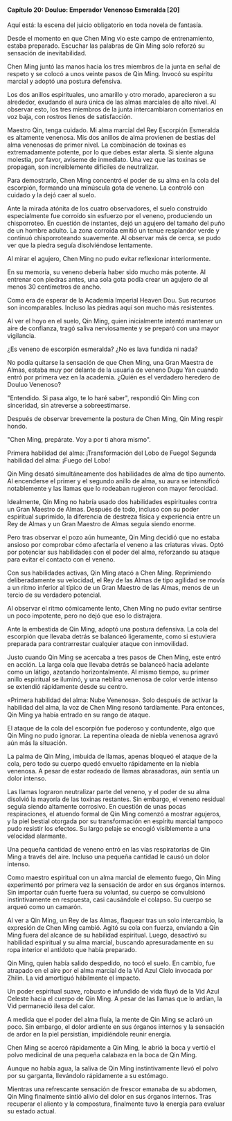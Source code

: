 
#### Capítulo 20: Douluo: Emperador Venenoso Esmeralda [20]


Aquí está: la escena del juicio obligatorio en toda novela de fantasía.

Desde el momento en que Chen Ming vio este campo de entrenamiento, estaba preparado. Escuchar las palabras de Qin Ming solo reforzó su sensación de inevitabilidad.

Chen Ming juntó las manos hacia los tres miembros de la junta en señal de respeto y se colocó a unos veinte pasos de Qin Ming. Invocó su espíritu marcial y adoptó una postura defensiva.

Los dos anillos espirituales, uno amarillo y otro morado, aparecieron a su alrededor, exudando el aura única de las almas marciales de alto nivel. Al observar esto, los tres miembros de la junta intercambiaron comentarios en voz baja, con rostros llenos de satisfacción.

Maestro Qin, tenga cuidado. Mi alma marcial del Rey Escorpión Esmeralda es altamente venenosa. Mis dos anillos de alma provienen de bestias del alma venenosas de primer nivel. La combinación de toxinas es extremadamente potente, por lo que debes estar alerta. Si siente alguna molestia, por favor, avíseme de inmediato. Una vez que las toxinas se propagan, son increíblemente difíciles de neutralizar.

Para demostrarlo, Chen Ming concentró el poder de su alma en la cola del escorpión, formando una minúscula gota de veneno. La controló con cuidado y la dejó caer al suelo.

Ante la mirada atónita de los cuatro observadores, el suelo construido especialmente fue corroído sin esfuerzo por el veneno, produciendo un chisporroteo. En cuestión de instantes, dejó un agujero del tamaño del puño de un hombre adulto. La zona corroída emitió un tenue resplandor verde y continuó chisporroteando suavemente. Al observar más de cerca, se pudo ver que la piedra seguía disolviéndose lentamente.

Al mirar el agujero, Chen Ming no pudo evitar reflexionar interiormente.

En su memoria, su veneno debería haber sido mucho más potente. Al entrenar con piedras antes, una sola gota podía crear un agujero de al menos 30 centímetros de ancho.

Como era de esperar de la Academia Imperial Heaven Dou. Sus recursos son incomparables. Incluso las piedras aquí son mucho más resistentes.

Al ver el hoyo en el suelo, Qin Ming, quien inicialmente intentó mantener un aire de confianza, tragó saliva nerviosamente y se preparó con una mayor vigilancia.

¿Es veneno de escorpión esmeralda? ¿No es lava fundida ni nada?

No podía quitarse la sensación de que Chen Ming, una Gran Maestra de Almas, estaba muy por delante de la usuaria de veneno Dugu Yan cuando entró por primera vez en la academia. ¿Quién es el verdadero heredero de Douluo Venenoso?

"Entendido. Si pasa algo, te lo haré saber", respondió Qin Ming con sinceridad, sin atreverse a sobreestimarse.

Después de observar brevemente la postura de Chen Ming, Qin Ming respir hondo.

"Chen Ming, prepárate. Voy a por ti ahora mismo".

Primera habilidad del alma: ¡Transformación del Lobo de Fuego! Segunda habilidad del alma: ¡Fuego del Lobo!

Qin Ming desató simultáneamente dos habilidades de alma de tipo aumento. Al encenderse el primer y el segundo anillo de alma, su aura se intensificó notablemente y las llamas que lo rodeaban rugieron con mayor ferocidad.

Idealmente, Qin Ming no habría usado dos habilidades espirituales contra un Gran Maestro de Almas. Después de todo, incluso con su poder espiritual suprimido, la diferencia de destreza física y experiencia entre un Rey de Almas y un Gran Maestro de Almas seguía siendo enorme.

Pero tras observar el pozo aún humeante, Qin Ming decidió que no estaba ansioso por comprobar cómo afectaría el veneno a las criaturas vivas. Optó por potenciar sus habilidades con el poder del alma, reforzando su ataque para evitar el contacto con el veneno.

Con sus habilidades activas, Qin Ming atacó a Chen Ming. Reprimiendo deliberadamente su velocidad, el Rey de las Almas de tipo agilidad se movía a un ritmo inferior al típico de un Gran Maestro de las Almas, menos de un tercio de su verdadero potencial.

Al observar el ritmo cómicamente lento, Chen Ming no pudo evitar sentirse un poco impotente, pero no dejó que eso lo distrajera.

Ante la embestida de Qin Ming, adoptó una postura defensiva. La cola del escorpión que llevaba detrás se balanceó ligeramente, como si estuviera preparada para contrarrestar cualquier ataque con inmovilidad.

Justo cuando Qin Ming se acercaba a tres pasos de Chen Ming, este entró en acción. La larga cola que llevaba detrás se balanceó hacia adelante como un látigo, azotando horizontalmente. Al mismo tiempo, su primer anillo espiritual se iluminó, y una neblina venenosa de color verde intenso se extendió rápidamente desde su centro.

«Primera habilidad del alma: Nube Venenosa». Solo después de activar la habilidad del alma, la voz de Chen Ming resonó tardíamente. Para entonces, Qin Ming ya había entrado en su rango de ataque.

El ataque de la cola del escorpión fue poderoso y contundente, algo que Qin Ming no pudo ignorar. La repentina oleada de niebla venenosa agravó aún más la situación.

La palma de Qin Ming, imbuida de llamas, apenas bloqueó el ataque de la cola, pero todo su cuerpo quedó envuelto rápidamente en la niebla venenosa. A pesar de estar rodeado de llamas abrasadoras, aún sentía un dolor intenso.

Las llamas lograron neutralizar parte del veneno, y el poder de su alma disolvió la mayoría de las toxinas restantes. Sin embargo, el veneno residual seguía siendo altamente corrosivo. En cuestión de unas pocas respiraciones, el atuendo formal de Qin Ming comenzó a mostrar agujeros, y la piel bestial otorgada por su transformación en espíritu marcial tampoco pudo resistir los efectos. Su largo pelaje se encogió visiblemente a una velocidad alarmante.

Una pequeña cantidad de veneno entró en las vías respiratorias de Qin Ming a través del aire. Incluso una pequeña cantidad le causó un dolor intenso.

Como maestro espiritual con un alma marcial de elemento fuego, Qin Ming experimentó por primera vez la sensación de ardor en sus órganos internos. Sin importar cuán fuerte fuera su voluntad, su cuerpo se convulsionó instintivamente en respuesta, casi causándole el colapso. Su cuerpo se arqueó como un camarón.

Al ver a Qin Ming, un Rey de las Almas, flaquear tras un solo intercambio, la expresión de Chen Ming cambió. Agitó su cola con fuerza, enviando a Qin Ming fuera del alcance de su habilidad espiritual. Luego, desactivó su habilidad espiritual y su alma marcial, buscando apresuradamente en su ropa interior el antídoto que había preparado.

Qin Ming, quien había salido despedido, no tocó el suelo. En cambio, fue atrapado en el aire por el alma marcial de la Vid Azul Cielo invocada por Zhilin. La vid amortiguó hábilmente el impacto.

Un poder espiritual suave, robusto e infundido de vida fluyó de la Vid Azul Celeste hacia el cuerpo de Qin Ming. A pesar de las llamas que lo ardían, la Vid permaneció ilesa del calor.

A medida que el poder del alma fluía, la mente de Qin Ming se aclaró un poco. Sin embargo, el dolor ardiente en sus órganos internos y la sensación de ardor en la piel persistían, impidiéndole reunir energía.

Chen Ming se acercó rápidamente a Qin Ming, le abrió la boca y vertió el polvo medicinal de una pequeña calabaza en la boca de Qin Ming.

Aunque no había agua, la saliva de Qin Ming instintivamente llevó el polvo por su garganta, llevándolo rápidamente a su estómago.

Mientras una refrescante sensación de frescor emanaba de su abdomen, Qin Ming finalmente sintió alivio del dolor en sus órganos internos. Tras recuperar el aliento y la compostura, finalmente tuvo la energía para evaluar su estado actual.
